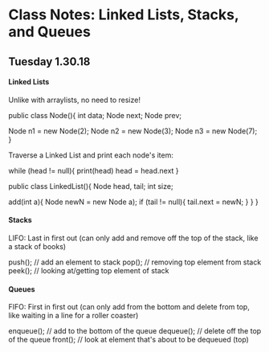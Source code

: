 # Class Notes: Linked Lists, Stacks, and Queues
## Tuesday 1.30.18

#### Linked Lists

Unlike with arraylists, no need to resize!

public class Node(){
  int data;
  Node next;
  Node prev;

  Node n1 = new Node(2);
  Node n2 = new Node(3);
  Node n3 = new Node(7);
}

Traverse a Linked List and print each node's item:

while (head != null){
  print(head)
  head = head.next
}

public class LinkedList(){
  Node head, tail;
  int size;

  add(int a){
    Node newN = new Node a);
    if (tail != null){
      tail.next = newN;
    }
  }
}

#### Stacks
LIFO: Last in first out (can only add and remove off the top of the stack,
like a stack of books)

push(); // add an element to stack
pop(); // removing top element from stack
peek(); // looking at/getting top element of stack

#### Queues
FIFO: First in first out (can only add from the bottom and delete from top,
like waiting in a line for a roller coaster)

enqueue(); // add to the bottom of the queue
dequeue(); // delete off the top of the queue
front(); // look at element that's about to be dequeued (top)
